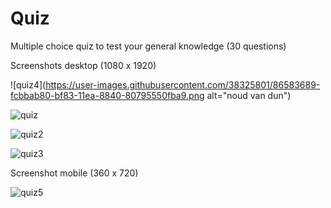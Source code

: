 # Quiz

Multiple choice quiz to test your general knowledge (30 questions)

Screenshots desktop (1080 x 1920)<br> 

![quiz4](https://user-images.githubusercontent.com/38325801/86583689-fcbbab80-bf83-11ea-8840-80795550fba9.png alt="noud van dun")

![quiz](https://user-images.githubusercontent.com/38325801/86583809-25dc3c00-bf84-11ea-92ae-e9033fb5ae40.png)

![quiz2](https://user-images.githubusercontent.com/38325801/86583962-7489d600-bf84-11ea-80e1-a8d3cac45473.png)

![quiz3](https://user-images.githubusercontent.com/38325801/86584041-98e5b280-bf84-11ea-8176-d76f3589b4ff.png)

Screenshot mobile (360 x 720)<br>

![quiz5](https://user-images.githubusercontent.com/38325801/86585373-ae5bdc00-bf86-11ea-8ddb-e2b75ab1aded.png)
